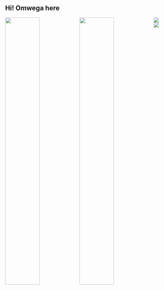 <h2 align="left">Hi! Omwega here</h2>
<img align="left" width="47%" src="https://github-readme-stats.vercel.app/api?username=omwegakris&show_icons=true&theme=radical" />

<img align="left" width="47%" src="https://github-readme-stats.vercel.app/api/top-langs/?username=anuraghazra&layout=compact"/>
<img src="https://img.shields.io/badge/python-3670A0?style=for-the-badge&logo=python&logoColor=ffdd54" />
<img src="![PHP](https://img.shields.io/badge/php-%23777BB4.svg?style=for-the-badge&logo=php&logoColor=white)" />


<!---
omwegakris/omwegakris is a ✨ special ✨ repository because its `README.md` (this file) appears on your GitHub profile.
You can click the Preview link to take a look at your changes.
--->
